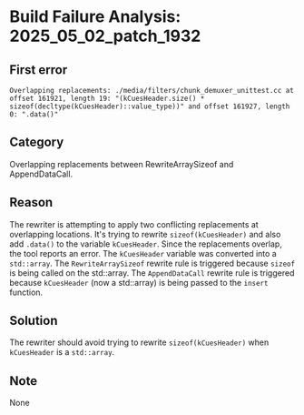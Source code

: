 # Build Failure Analysis: 2025_05_02_patch_1932

## First error

```
Overlapping replacements: ./media/filters/chunk_demuxer_unittest.cc at offset 161921, length 19: "(kCuesHeader.size() * sizeof(decltype(kCuesHeader)::value_type))" and offset 161927, length 0: ".data()"
```

## Category
Overlapping replacements between RewriteArraySizeof and AppendDataCall.

## Reason
The rewriter is attempting to apply two conflicting replacements at overlapping locations. It's trying to rewrite `sizeof(kCuesHeader)` and also add `.data()` to the variable `kCuesHeader`. Since the replacements overlap, the tool reports an error. The `kCuesHeader` variable was converted into a `std::array`. The `RewriteArraySizeof` rewrite rule is triggered because `sizeof` is being called on the std::array. The `AppendDataCall` rewrite rule is triggered because `kCuesHeader` (now a std::array) is being passed to the `insert` function.

## Solution
The rewriter should avoid trying to rewrite `sizeof(kCuesHeader)` when `kCuesHeader` is a `std::array`.

## Note
None